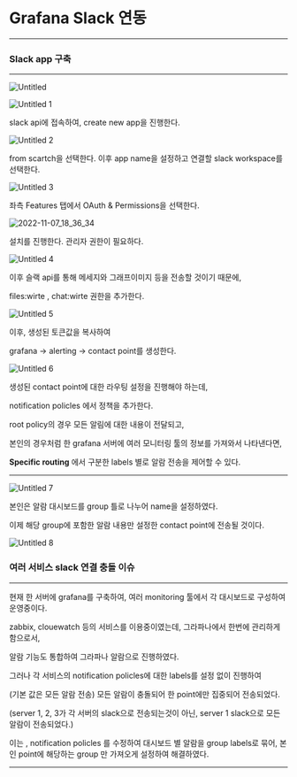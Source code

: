 # Grafana Slack 연동

---

### Slack app 구축

---

![Untitled](https://user-images.githubusercontent.com/84123877/200572948-c5de12b9-fd04-4cf6-bc27-1e5b232405df.png)

![Untitled 1](https://user-images.githubusercontent.com/84123877/200572952-37b4b48f-dac5-4120-822c-9fedaf3b6c5e.png)

slack api에 접속하여, create new app을 진행한다.

![Untitled 2](https://user-images.githubusercontent.com/84123877/200572954-f9d3891c-8e1c-402e-9680-ed1845ea8a72.png)

from scartch을 선택한다. 이후 app name을 설정하고 연결할 slack workspace를 선택한다.

![Untitled 3](https://user-images.githubusercontent.com/84123877/200572955-25f60854-5b76-4527-aa02-68f06b3ed1f0.png)

좌측 Features 탭에서 OAuth & Permissions을 선택한다.

![2022-11-07_18_36_34](https://user-images.githubusercontent.com/84123877/200572950-975a9de9-f4e6-4ad7-b9a0-f110dc67888d.png)

설치를 진행한다. 관리자 권한이 필요하다.

![Untitled 4](https://user-images.githubusercontent.com/84123877/200572928-a3ec36b7-75e0-489a-bad0-6ab81287b10b.png)

이후 슬랙 api를 통해 메세지와 그래프이미지 등을 전송할 것이기 때문에, 

files:wirte , chat:wirte 권한을 추가한다.

![Untitled 5](https://user-images.githubusercontent.com/84123877/200572937-4ee2fb35-b656-4f8c-80eb-fb91f730087a.png)

이후, 생성된 토큰값을 복사하여 

grafana → alerting → contact point를 생성한다.

![Untitled 6](https://user-images.githubusercontent.com/84123877/200572940-49358c4d-54d9-4ba7-a031-8b62c09316ea.png)

생성된 contact point에 대한 라우팅 설정을 진행해야 하는데,

notification policles 에서 정책을 추가한다.

root policy의 경우 모든 알림에 대한 내용이 전달되고,

본인의 경우처럼 한 grafana 서버에 여러 모니터링 툴의 정보를 가져와서 나타낸다면,

**Specific routing** 에서 구분한 labels 별로 알람 전송을 제어할 수 있다.

 ****

![Untitled 7](https://user-images.githubusercontent.com/84123877/200572944-8065b1ec-8942-4cb1-af35-2f6e9fd2a2f8.png)

본인은 알람 대시보드를 group 틀로 나누어 name을 설정하였다.

이제 해당 group에 포함한 알람 내용만 설정한 contact point에 전송될 것이다.

 

![Untitled 8](https://user-images.githubusercontent.com/84123877/200572945-a7ea44f0-37fb-4ca4-a1b2-6d3f3f089fb8.png)

### 여러 서비스 slack 연결 충돌 이슈

---

현재 한 서버에 grafana를 구축하여, 여러 monitoring 툴에서 각 대시보드로 구성하여 운영중이다.

zabbix, clouewatch 등의 서비스를 이용중이였는데, 그라파나에서 한번에 관리하게 함으로서, 

알람 기능도 통합하여 그라파나 알람으로 진행하였다.

그러나 각 서비스의 notification policles에 대한 labels를 설정 없이 진행하여

(기본 값은 모든 알람 전송) 모든 알람이 충돌되어 한 point에만 집중되어 전송되었다.

(server 1, 2, 3가 각 서버의 slack으로 전송되는것이 아닌, server 1 slack으로 모든 알람이 전송되었다.)

이는 , notification policles 를 수정하여 대시보드 별 알람을 group labels로 묶어, 본인 point에 해당하는 group 만 가져오게 설정하여 해결하였다.

---
